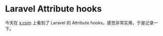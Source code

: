 # Laravel Attribute hooks

今天在 [x.com](https://x.com/tonysmdev/status/1815576767014338561) 上看到了 Laravel 的 Attribute hooks，感觉非常实用，于是记录一下。


